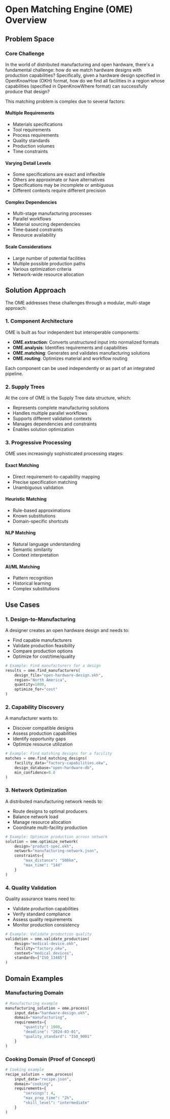 # Open Matching Engine (OME) Overview

## Problem Space

### Core Challenge
In the world of distributed manufacturing and open hardware, there's a fundamental challenge: how do we match hardware designs with production capabilities? Specifically, given a hardware design specified in OpenKnowHow (OKH) format, how do we find all facilities in a region whose capabilities (specified in OpenKnowWhere format) can successfully produce that design?

This matching problem is complex due to several factors:

#### **Multiple Requirements**
   - Materials specifications
   - Tool requirements
   - Process requirements
   - Quality standards
   - Production volumes
   - Time constraints

#### **Varying Detail Levels**
   - Some specifications are exact and inflexible
   - Others are approximate or have alternatives
   - Specifications may be incomplete or ambiguous
   - Different contexts require different precision

#### **Complex Dependencies**
   - Multi-stage manufacturing processes
   - Parallel workflows
   - Material sourcing dependencies
   - Time-based constraints
   - Resource availability

#### **Scale Considerations**
   - Large number of potential facilities
   - Multiple possible production paths
   - Various optimization criteria
   - Network-wide resource allocation

## Solution Approach

The OME addresses these challenges through a modular, multi-stage approach:

### 1. Component Architecture

OME is built as four independent but interoperable components:

- **OME.extraction**: Converts unstructured input into normalized formats
- **OME.analysis**: Identifies requirements and capabilities
- **OME.matching**: Generates and validates manufacturing solutions
- **OME.routing**: Optimizes material and workflow routing

Each component can be used independently or as part of an integrated pipeline.

### 2. Supply Trees

At the core of OME is the Supply Tree data structure, which:

- Represents complete manufacturing solutions
- Handles multiple parallel workflows
- Supports different validation contexts
- Manages dependencies and constraints
- Enables solution optimization

### 3. Progressive Processing

OME uses increasingly sophisticated processing stages:

#### **Exact Matching**
   - Direct requirement-to-capability mapping
   - Precise specification matching
   - Unambiguous validation

#### **Heuristic Matching**
   - Rule-based approximations
   - Known substitutions
   - Domain-specific shortcuts

#### **NLP Matching**
   - Natural language understanding
   - Semantic similarity
   - Context interpretation

#### **AI/ML Matching**
   - Pattern recognition
   - Historical learning
   - Complex substitutions

## Use Cases

### 1. Design-to-Manufacturing
A designer creates an open hardware design and needs to:
- Find capable manufacturers
- Validate production feasibility
- Compare production options
- Optimize for cost/time/quality

```python
# Example: Find manufacturers for a design
results = ome.find_manufacturers(
    design_file="open-hardware-design.okh",
    region="North America",
    quantity=1000,
    optimize_for="cost"
)
```

### 2. Capability Discovery
A manufacturer wants to:
- Discover compatible designs
- Assess production capabilities
- Identify opportunity gaps
- Optimize resource utilization

```python
# Example: Find matching designs for a facility
matches = ome.find_matching_designs(
    facility_data="factory-capabilities.okw",
    design_database="open-hardware-db",
    min_confidence=0.8
)
```

### 3. Network Optimization
A distributed manufacturing network needs to:
- Route designs to optimal producers
- Balance network load
- Manage resource allocation
- Coordinate multi-facility production

```python
# Example: Optimize production across network
solution = ome.optimize_network(
    design="product-spec.okh",
    network="manufacturing-network.json",
    constraints={
        "max_distance": "500km",
        "max_time": "14d"
    }
)
```

### 4. Quality Validation
Quality assurance teams need to:
- Validate production capabilities
- Verify standard compliance
- Assess quality requirements
- Monitor production consistency

```python
# Example: Validate production quality
validation = ome.validate_production(
    design="medical-device.okh",
    facility="factory.okw",
    context="medical_devices",
    standards=["ISO_13485"]
)
```

## Domain Examples

### Manufacturing Domain
```python
# Manufacturing example
manufacturing_solution = ome.process(
    input_data="hardware-design.okh",
    domain="manufacturing",
    requirements={
        "quantity": 1000,
        "deadline": "2024-03-01",
        "quality_standard": "ISO_9001"
    }
)
```

### Cooking Domain (Proof of Concept)
```python
# Cooking example
recipe_solution = ome.process(
    input_data="recipe.json",
    domain="cooking",
    requirements={
        "servings": 4,
        "max_prep_time": "2h",
        "skill_level": "intermediate"
    }
)
```